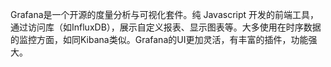 Grafana是一个开源的度量分析与可视化套件。纯 Javascript 开发的前端工具，通过访问库（如InfluxDB），展示自定义报表、显示图表等。大多使用在时序数据的监控方面，如同Kibana类似。Grafana的UI更加灵活，有丰富的插件，功能强大。